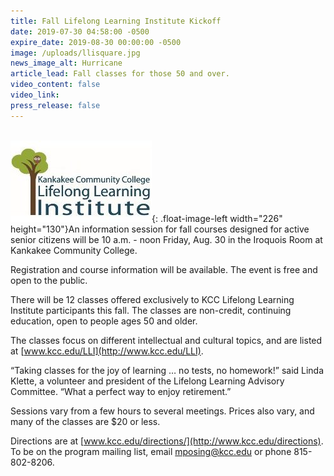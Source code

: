 ```yaml
---
title: Fall Lifelong Learning Institute Kickoff
date: 2019-07-30 04:58:00 -0500
expire_date: 2019-08-30 00:00:00 -0500
image: /uploads/llisquare.jpg
news_image_alt: Hurricane
article_lead: Fall classes for those 50 and over.
video_content: false
video_link:
press_release: false
---
```


<br>![](/uploads/llithumbnail.jpg){: .float-image-left width="226" height="130"}An information session for fall courses designed for active senior citizens will be 10 a.m. - noon Friday, Aug. 30 in the Iroquois Room at Kankakee Community College.&nbsp;

Registration and course information will be available. The event is free and open to the public.&nbsp;

There will be 12 classes offered exclusively to KCC Lifelong Learning Institute participants this fall. The classes are non-credit, continuing education, open to people ages 50 and older.&nbsp;

The classes focus on different intellectual and cultural topics, and are listed at [www.kcc.edu/LLI](http://www.kcc.edu/LLI).

“Taking classes for the joy of learning … no tests, no homework\!” said Linda Klette, a volunteer and president of the Lifelong Learning Advisory Committee. “What a perfect way to enjoy retirement.”

Sessions vary from a few hours to several meetings. Prices also vary, and many of the classes are $20 or less. &nbsp;&nbsp;

Directions are at [www.kcc.edu/directions/](http://www.kcc.edu/directions). To be on the program mailing list, email [mposing@kcc.edu](mailto:mposing@kcc.edu) or phone 815-802-8206.